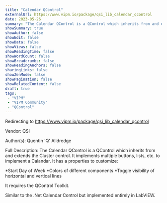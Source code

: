 ```yaml
---
title: "Calendar QControl"
externalUrl: https://www.vipm.io/package/qsi_lib_calendar_qcontrol
date: 2023-05-26
summary: "The Calendar QControl is a QControl which inherits from and extends the Cluster control."
showSummary: true
showAuthor: false
showEdit: false
showData: false
showViews: false
showReadingTime: false
showWordCount: false
showBreadcrumbs: false
showHeadingAnchors: false
sharingLinks: false
showZenMode: false
showPagination: false
showRelatedContent: false
draft: true
tags:
 - "VIPM"
 - "VIPM Community"
 - "QControl"
---
```


Redirecting to https://www.vipm.io/package/qsi_lib_calendar_qcontrol

Vendor: QSI

Author(s): Quentin 'Q' Alldredge
 
Full Description:
The Calendar QControl is a QControl which inherits from and extends the Cluster control.  It implements multiple buttons, lists, etc. to implement a Calandar.  It has a properties to customize:

*Start Day of Week
*Colors of different components
*Toggle visibility of horizontal and vertical lines

It requires the QControl Toolkit.

Similar to the .Net Calendar Control but implemented entirely in LabVIEW.
